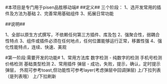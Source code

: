 #本项目是专门用于pisen品胜移动端#
##定义##
三个阶段：
1、选开发常用的插件及方法为基础
2、完善常用基础组件
3、拓展日常功能

##说明##

1、全部以原生方式撰写，不依赖任何第三方插件、库及包
2、强聚合性，弱耦合性特点
3、组件或插件必须在任何地点，任何位置能够运行正常，移置性强
4、强化性能特点，连续、快速、美观

#第一阶段:需要开发的功能#
1、常用方法库
    数字检测  -  纯数字的检测
    手机号检测    
    价格检测
    基础类型检测
2、常用插件
    弹层 - 成功，失败，提示，确认，定时提示弹层， 外观可参考toast,但功能性可参考layer(考虑弹层中回调弹层)
    上/下拉列表（是列表哦）
    上/下拉刷新
    


    
